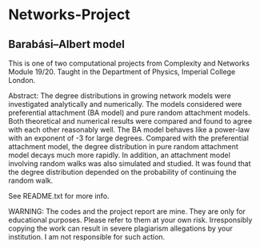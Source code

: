 # Networks-Project
## Barabási–Albert model

This is one of two computational projects from Complexity and Networks Module 19/20. Taught in the Department of Physics, Imperial College London.

Abstract: The degree distributions in growing network models were investigated analytically and numerically. The models considered were preferential attachment (BA model) and pure random attachment models. Both theoretical and numerical results were compared and found to agree with each other reasonably well. The BA model behaves like a power-law with an exponent of -3 for large degrees. Compared with the preferential attachment model, the degree distribution in pure random attachment model decays much more rapidly. In addition, an attachment model involving random walks was also simulated and studied. It was found that the degree distribution depended on the probability of continuing the random walk.

See README.txt for more info.

WARNING: The codes and the project report are mine. They are only for educational purposes. 
Please refer to them at your own risk. Irresponsibly copying the work can result in severe plagiarism 
allegations by your institution. I am not responsible for such action. 
